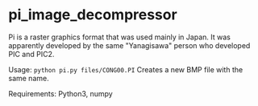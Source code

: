 # pi_image_decompressor
Pi is a raster graphics format that was used mainly in Japan.
It was apparently developed by the same "Yanagisawa" person who developed PIC and PIC2. 

Usage:
`python pi.py files/CONG00.PI`
Creates a new BMP file with the same name.

Requirements:
Python3, numpy
